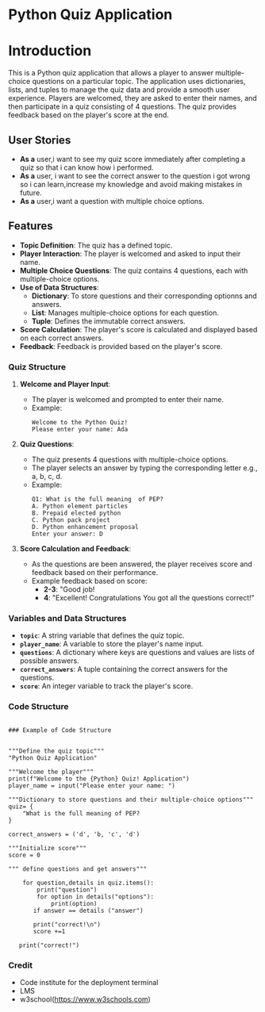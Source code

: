 
# Python Quiz Application

# Introduction
This is a Python quiz application that allows a player to answer multiple-choice questions on a particular topic. The application uses dictionaries, lists, and tuples to manage the quiz data and provide a smooth user experience. Players are welcomed, they are asked to enter their names, and then participate in a quiz consisting of 4 questions. The quiz provides feedback based on the player's score at the end.

## User Stories

- **As a** user,i want to see my quiz score immediately after completing a quiz so that i can know how i performed.
- **As a** user, i want to see the correct answer to the question i got wrong so i can learn,increase my knowledge and avoid making mistakes in future.
- **As a** user,i want a question with multiple choice options.


## Features

- **Topic Definition**: The quiz has a defined topic.
- **Player Interaction**: The player is welcomed and asked to input their name.
- **Multiple Choice Questions**: The quiz contains 4 questions, each with multiple-choice options.
- **Use of Data Structures**:
  - **Dictionary**: To store questions and their corresponding optionns and answers.
  - **List**:  Manages multiple-choice options for each question.
  - **Tuple**: Defines the immutable correct answers.
- **Score Calculation**: The player's score is calculated and displayed based on each correct answers.
- **Feedback**: Feedback is provided based on the player's score.
### Quiz Structure

1. **Welcome and Player Input**:
    - The player is welcomed and prompted to enter their name.
    - Example:
      ```
      Welcome to the Python Quiz!
      Please enter your name: Ada
      ```

2. **Quiz Questions**:
    - The quiz presents 4 questions with multiple-choice options.
    - The player selects an answer by typing the corresponding letter e.g., a, b, c, d.
    - Example:
      ```
      Q1: What is the full meaning  of PEP?
      A. Python element particles
      B. Prepaid elected python
      C. Python pack project
      D. Python enhancement proposal
      Enter your answer: D
      ```

3. **Score Calculation and Feedback**:
    - As the questions are been answered, the player receives  score and feedback based on their performance.
    - Example feedback based on score:
      - **2-3**: "Good job! 
      - **4**: "Excellent! Congratulations You got all the questions correct!"

### Variables and Data Structures

- **`topic`**: A string variable that defines the quiz topic.
- **`player_name`**: A variable to store the player's name input.
- **`questions`**: A dictionary where keys are questions and values are lists of possible answers.
- **`correct_answers`**: A tuple containing the correct answers for the questions.
- **`score`**: An integer variable to track the player's score.


### Code Structure
```

### Example of Code Structure


"""Define the quiz topic"""
"Python Quiz Application"

"""Welcome the player"""
print(f"Welcome to the {Python} Quiz! Application")
player_name = input("Please enter your name: ")

"""Dictionary to store questions and their multiple-choice options"""
quiz= {
    "What is the full meaning of PEP?
}

correct_answers = ('d', 'b, 'c', 'd')

"""Initialize score"""
score = 0

""" define questions and get answers"""

    for question,details in quiz.items():
        print("question")
        for option in details("options"):
            print(option)
       if answer == details ("answer")

       print("correct!\n")
       score +=1
```
       
       print("correct!")

###  Credit 

- Code institute for the deployment terminal
- LMS
- w3school(https://www.w3schools.com)

        